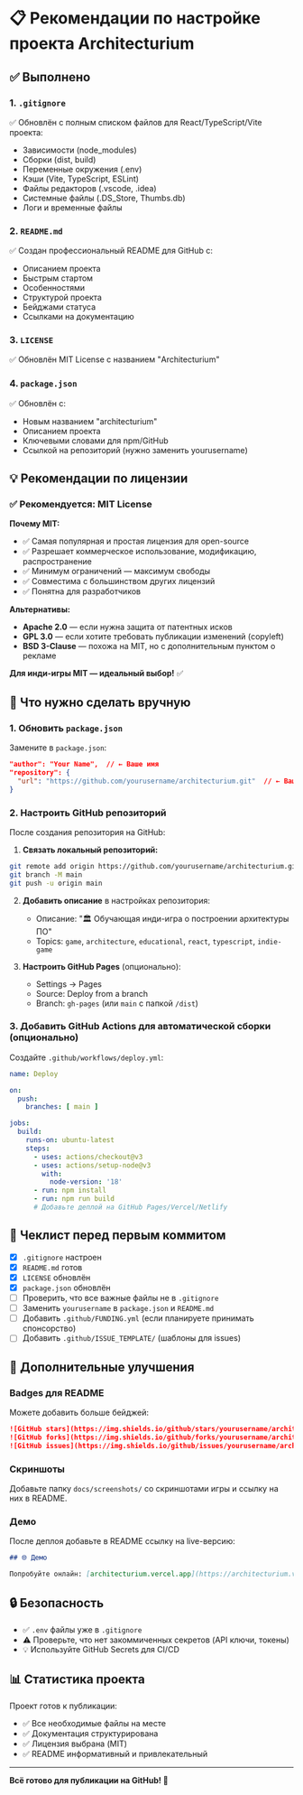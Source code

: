 # 📋 Рекомендации по настройке проекта Architecturium

## ✅ Выполнено

### 1. `.gitignore` 
✅ Обновлён с полным списком файлов для React/TypeScript/Vite проекта:
- Зависимости (node_modules)
- Сборки (dist, build)
- Переменные окружения (.env)
- Кэши (Vite, TypeScript, ESLint)
- Файлы редакторов (.vscode, .idea)
- Системные файлы (.DS_Store, Thumbs.db)
- Логи и временные файлы

### 2. `README.md`
✅ Создан профессиональный README для GitHub с:
- Описанием проекта
- Быстрым стартом
- Особенностями
- Структурой проекта
- Бейджами статуса
- Ссылками на документацию

### 3. `LICENSE`
✅ Обновлён MIT License с названием "Architecturium"

### 4. `package.json`
✅ Обновлён с:
- Новым названием "architecturium"
- Описанием проекта
- Ключевыми словами для npm/GitHub
- Ссылкой на репозиторий (нужно заменить yourusername)

## 💡 Рекомендации по лицензии

### ✅ Рекомендуется: **MIT License**

**Почему MIT:**
- ✅ Самая популярная и простая лицензия для open-source
- ✅ Разрешает коммерческое использование, модификацию, распространение
- ✅ Минимум ограничений — максимум свободы
- ✅ Совместима с большинством других лицензий
- ✅ Понятна для разработчиков

**Альтернативы:**
- **Apache 2.0** — если нужна защита от патентных исков
- **GPL 3.0** — если хотите требовать публикации изменений (copyleft)
- **BSD 3-Clause** — похожа на MIT, но с дополнительным пунктом о рекламе

**Для инди-игры MIT — идеальный выбор!** ✅

## 🔧 Что нужно сделать вручную

### 1. Обновить `package.json`
Замените в `package.json`:
```json
"author": "Your Name",  // ← Ваше имя
"repository": {
  "url": "https://github.com/yourusername/architecturium.git"  // ← Ваш GitHub username
}
```

### 2. Настроить GitHub репозиторий

После создания репозитория на GitHub:

1. **Связать локальный репозиторий:**
```bash
git remote add origin https://github.com/yourusername/architecturium.git
git branch -M main
git push -u origin main
```

2. **Добавить описание** в настройках репозитория:
   - Описание: "🏛️ Обучающая инди-игра о построении архитектуры ПО"
   - Topics: `game`, `architecture`, `educational`, `react`, `typescript`, `indie-game`

3. **Настроить GitHub Pages** (опционально):
   - Settings → Pages
   - Source: Deploy from a branch
   - Branch: `gh-pages` (или `main` с папкой `/dist`)

### 3. Добавить GitHub Actions для автоматической сборки (опционально)

Создайте `.github/workflows/deploy.yml`:
```yaml
name: Deploy

on:
  push:
    branches: [ main ]

jobs:
  build:
    runs-on: ubuntu-latest
    steps:
      - uses: actions/checkout@v3
      - uses: actions/setup-node@v3
        with:
          node-version: '18'
      - run: npm install
      - run: npm run build
      # Добавьте деплой на GitHub Pages/Vercel/Netlify
```

## 📝 Чеклист перед первым коммитом

- [x] `.gitignore` настроен
- [x] `README.md` готов
- [x] `LICENSE` обновлён
- [x] `package.json` обновлён
- [ ] Проверить, что все важные файлы не в `.gitignore`
- [ ] Заменить `yourusername` в `package.json` и `README.md`
- [ ] Добавить `.github/FUNDING.yml` (если планируете принимать спонсорство)
- [ ] Добавить `.github/ISSUE_TEMPLATE/` (шаблоны для issues)

## 🎨 Дополнительные улучшения

### Badges для README
Можете добавить больше бейджей:
```markdown
![GitHub stars](https://img.shields.io/github/stars/yourusername/architecturium)
![GitHub forks](https://img.shields.io/github/forks/yourusername/architecturium)
![GitHub issues](https://img.shields.io/github/issues/yourusername/architecturium)
```

### Скриншоты
Добавьте папку `docs/screenshots/` со скриншотами игры и ссылку на них в README.

### Демо
После деплоя добавьте в README ссылку на live-версию:
```markdown
## 🌐 Демо

Попробуйте онлайн: [architecturium.vercel.app](https://architecturium.vercel.app)
```

## 🔒 Безопасность

- ✅ `.env` файлы уже в `.gitignore`
- ⚠️ Проверьте, что нет закоммиченных секретов (API ключи, токены)
- 💡 Используйте GitHub Secrets для CI/CD

## 📊 Статистика проекта

Проект готов к публикации:
- ✅ Все необходимые файлы на месте
- ✅ Документация структурирована
- ✅ Лицензия выбрана (MIT)
- ✅ README информативный и привлекательный

---

**Всё готово для публикации на GitHub! 🚀**

